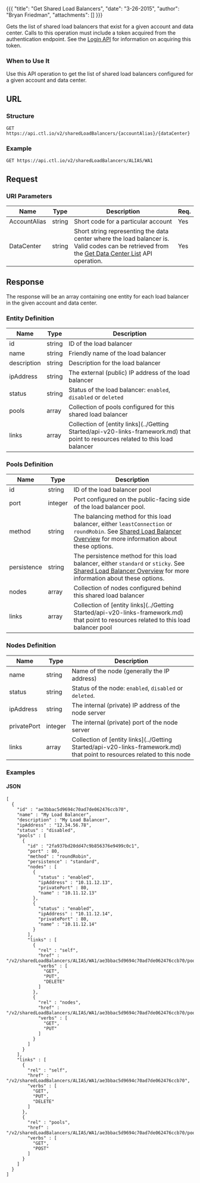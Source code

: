 {{{
  "title": "Get Shared Load Balancers",
  "date": "3-26-2015",
  "author": "Bryan Friedman",
  "attachments": []
}}}

Gets the list of shared load balancers that exist for a given account and data center. Calls to this operation must include a token acquired from the authentication endpoint. See the [Login API](../Authentication/login.md) for information on acquiring this token.

### When to Use It

Use this API operation to get the list of shared load balancers configured for a given account and data center.

## URL

### Structure

    GET https://api.ctl.io/v2/sharedLoadBalancers/{accountAlias}/{dataCenter}

### Example

    GET https://api.ctl.io/v2/sharedLoadBalancers/ALIAS/WA1

## Request

### URI Parameters

| Name | Type | Description | Req. |
| --- | --- | --- | --- |
| AccountAlias | string | Short code for a particular account | Yes |
| DataCenter | string | Short string representing the data center where the load balancer is. Valid codes can be retrieved from the [Get Data Center List](get-data-center.md) API operation. | Yes |

## Response

The response will be an array containing one entity for each load balancer in the given account and data center.

### Entity Definition

| Name | Type | Description |
| --- | --- | --- |
| id | string | ID of the load balancer |
| name | string | Friendly name of the load balancer |
| description | string | Description for the load balancer |
| ipAddress | string | The external (public) IP address of the load balancer |
| status | string | Status of the load balancer: `enabled`, `disabled` or `deleted` |
| pools | array | Collection of pools configured for this shared load balancer |
| links | array | Collection of [entity links](../Getting Started/api-v20-links-framework.md) that point to resources related to this load balancer |


### Pools Definition

| Name | Type | Description |
| --- | --- | --- |
| id | string | ID of the load balancer pool |
| port | integer | Port configured on the public-facing side of the load balancer pool. |
| method | string | The balancing method for this load balancer, either `leastConnection` or `roundRobin`. See [Shared Load Balancer Overview](shared-load-balancer-overview.md) for more information about these options. |
| persistence | string | The persistence method for this load balancer, either `standard` or `sticky`. See [Shared Load Balancer Overview](shared-load-balancer-overview.md) for more information about these options. |
| nodes | array | Collection of nodes configured behind this shared load balancer |
| links | array | Collection of [entity links](../Getting Started/api-v20-links-framework.md) that point to resources related to this load balancer pool |

### Nodes Definition

| Name | Type | Description |
| --- | --- | --- |
| name | string | Name of the node (generally the IP address) |
| status | string | Status of the node: `enabled`, `disabled` or `deleted`. |
| ipAddress | string | The internal (private) IP address of the node server |
| privatePort | integer | The internal (private) port of the node server |
| links | array | Collection of [entity links](../Getting Started/api-v20-links-framework.md) that point to resources related to this node |

### Examples

#### JSON

    [
      {
        "id" : "ae3bbac5d9694c70ad7de062476ccb70",
        "name" : "My Load Balancer",
        "description" : "My Load Balancer",
        "ipAddress" : "12.34.56.78",
        "status" : "disabled",
        "pools" : [
          {
            "id" : "2fa937bd20dd47c9b856376e9499c0c1",
            "port" : 80,
            "method" : "roundRobin",
            "persistence" : "standard",
            "nodes" : [
              {
                "status" : "enabled",
                "ipAddress" : "10.11.12.13",
                "privatePort" : 80,
                "name" : "10.11.12.13"
              },
              {
                "status" : "enabled",
                "ipAddress" : "10.11.12.14",
                "privatePort" : 80,
                "name" : "10.11.12.14"
              }
            ],
            "links" : [
              {
                "rel" : "self",
                "href" : "/v2/sharedLoadBalancers/ALIAS/WA1/ae3bbac5d9694c70ad7de062476ccb70/pools/2fa937bd20dd47c9b856376e9499c0c1",
                "verbs" : [
                  "GET",
                  "PUT",
                  "DELETE"
                ]
              },
              {
                "rel" : "nodes",
                "href" : "/v2/sharedLoadBalancers/ALIAS/WA1/ae3bbac5d9694c70ad7de062476ccb70/pools/2fa937bd20dd47c9b856376e9499c0c1/nodes",
                "verbs" : [
                  "GET",
                  "PUT"
                ]
              }
            ]
          }
        ],
        "links" : [
          {
            "rel" : "self",
            "href" : "/v2/sharedLoadBalancers/ALIAS/WA1/ae3bbac5d9694c70ad7de062476ccb70",
            "verbs" : [
              "GET",
              "PUT",
              "DELETE"
            ]
          },
          {
            "rel" : "pools",
            "href" : "/v2/sharedLoadBalancers/ALIAS/WA1/ae3bbac5d9694c70ad7de062476ccb70/pools",
            "verbs" : [
              "GET",
              "POST"
            ]
          }
        ]
      }
    ]
